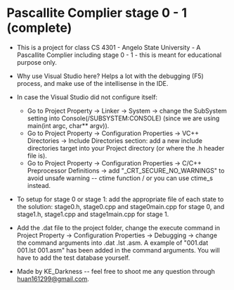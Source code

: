 # Pascallite Complier stage 0 - 1 (complete)

- This is a project for class CS 4301 - Angelo State University - A Pascallite Complier including stage 0 - 1 - this is meant for educational purpose only.

- Why use Visual Studio here? Helps a lot with the debugging (F5) process, and make use of the intellisense in the IDE.

- In case the Visual Studio did not configure itself:
    - Go to Project Property -> Linker -> System -> change the SubSystem setting into Console(/SUBSYSTEM:CONSOLE) (since we are using main(int argc, char** argv)).
    - Go to Project Property -> Configuration Properties -> VC++ Directories ->  Include Directories section: add a new include directories target into your Project directory (or where the .h header file is).
    - Go to Project Property -> Configuration Properties -> C/C++ Preprocessor Definitions -> add "_CRT_SECURE_NO_WARNINGS" to avoid unsafe warning -- ctime function / or you can use ctime_s instead.
    
- To setup for stage 0 or stage 1: add the appropriate file of each state to the solution: stage0.h, stage0.cpp and stage0main.cpp for stage 0, and stage1.h, stage1.cpp and stage1main.cpp for stage 1.

- Add the .dat file to the project folder, change the execute command in Project Property -> Configuration Properties -> Debugging -> change the command arguments into .dat .lst .asm. A example of "001.dat 001.lst 001.asm" has been added in the command arguments. You will have to add the test database yourself.

- Made by KE_Darkness -- feel free to shoot me any question through huan161299@gmail.com.
